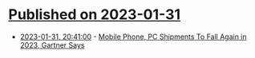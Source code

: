 # [Published on 2023-01-31](index.md)

* [2023-01-31, 20:41:00](https://mobile.slashdot.org/story/23/01/31/1729228/mobile-phone-pc-shipments-to-fall-again-in-2023-gartner-says?utm_source=rss1.0mainlinkanon&utm_medium=feed) - [Mobile Phone, PC Shipments To Fall Again in 2023, Gartner Says](https://mobile.slashdot.org/story/23/01/31/1729228/mobile-phone-pc-shipments-to-fall-again-in-2023-gartner-says?utm_source=rss1.0mainlinkanon&utm_medium=feed)
